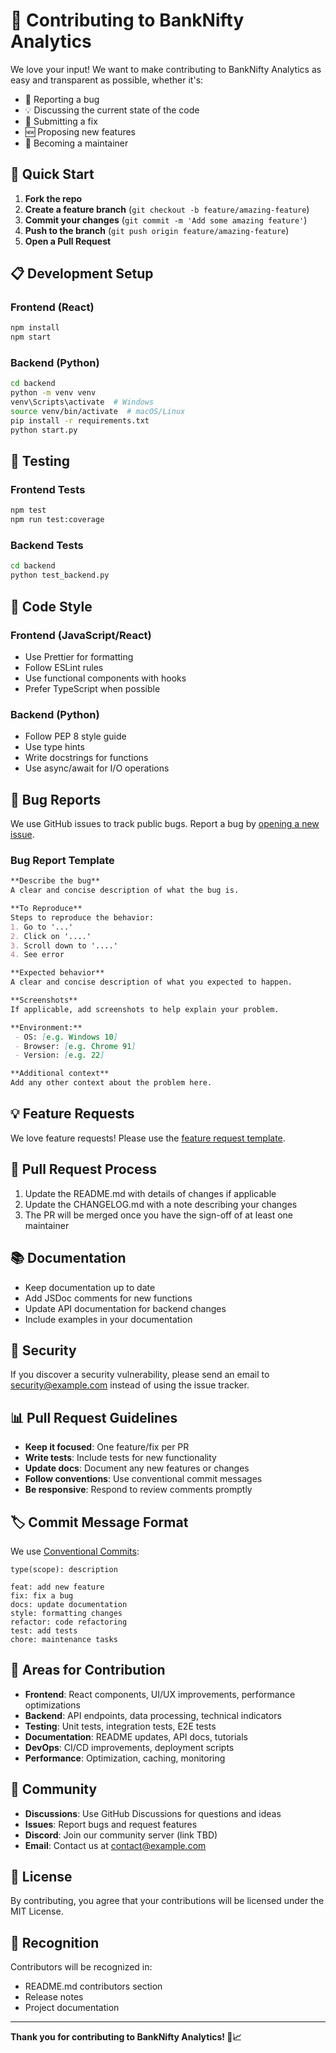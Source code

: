 # 🤝 Contributing to BankNifty Analytics

We love your input! We want to make contributing to BankNifty Analytics as easy and transparent as possible, whether it's:

- 🐛 Reporting a bug
- 💡 Discussing the current state of the code
- 📝 Submitting a fix
- 🆕 Proposing new features
- 🧪 Becoming a maintainer

## 🚀 Quick Start

1. **Fork the repo**
2. **Create a feature branch** (`git checkout -b feature/amazing-feature`)
3. **Commit your changes** (`git commit -m 'Add some amazing feature'`)
4. **Push to the branch** (`git push origin feature/amazing-feature`)
5. **Open a Pull Request**

## 📋 Development Setup

### Frontend (React)
```bash
npm install
npm start
```

### Backend (Python)
```bash
cd backend
python -m venv venv
venv\Scripts\activate  # Windows
source venv/bin/activate  # macOS/Linux
pip install -r requirements.txt
python start.py
```

## 🧪 Testing

### Frontend Tests
```bash
npm test
npm run test:coverage
```

### Backend Tests
```bash
cd backend
python test_backend.py
```

## 📝 Code Style

### Frontend (JavaScript/React)
- Use Prettier for formatting
- Follow ESLint rules
- Use functional components with hooks
- Prefer TypeScript when possible

### Backend (Python)
- Follow PEP 8 style guide
- Use type hints
- Write docstrings for functions
- Use async/await for I/O operations

## 🐛 Bug Reports

We use GitHub issues to track public bugs. Report a bug by [opening a new issue](https://github.com/yourusername/banknifty-analytics/issues/new).

### Bug Report Template
```markdown
**Describe the bug**
A clear and concise description of what the bug is.

**To Reproduce**
Steps to reproduce the behavior:
1. Go to '...'
2. Click on '....'
3. Scroll down to '....'
4. See error

**Expected behavior**
A clear and concise description of what you expected to happen.

**Screenshots**
If applicable, add screenshots to help explain your problem.

**Environment:**
 - OS: [e.g. Windows 10]
 - Browser: [e.g. Chrome 91]
 - Version: [e.g. 22]

**Additional context**
Add any other context about the problem here.
```

## 💡 Feature Requests

We love feature requests! Please use the [feature request template](https://github.com/yourusername/banknifty-analytics/issues/new?template=feature_request.md).

## 🔧 Pull Request Process

1. Update the README.md with details of changes if applicable
2. Update the CHANGELOG.md with a note describing your changes
3. The PR will be merged once you have the sign-off of at least one maintainer

## 📚 Documentation

- Keep documentation up to date
- Add JSDoc comments for new functions
- Update API documentation for backend changes
- Include examples in your documentation

## 🚨 Security

If you discover a security vulnerability, please send an email to security@example.com instead of using the issue tracker.

## 📊 Pull Request Guidelines

- **Keep it focused**: One feature/fix per PR
- **Write tests**: Include tests for new functionality
- **Update docs**: Document any new features or changes
- **Follow conventions**: Use conventional commit messages
- **Be responsive**: Respond to review comments promptly

## 🏷️ Commit Message Format

We use [Conventional Commits](https://www.conventionalcommits.org/):

```
type(scope): description

feat: add new feature
fix: fix a bug
docs: update documentation
style: formatting changes
refactor: code refactoring
test: add tests
chore: maintenance tasks
```

## 🎯 Areas for Contribution

- **Frontend**: React components, UI/UX improvements, performance optimizations
- **Backend**: API endpoints, data processing, technical indicators
- **Testing**: Unit tests, integration tests, E2E tests
- **Documentation**: README updates, API docs, tutorials
- **DevOps**: CI/CD improvements, deployment scripts
- **Performance**: Optimization, caching, monitoring

## 🤝 Community

- **Discussions**: Use GitHub Discussions for questions and ideas
- **Issues**: Report bugs and request features
- **Discord**: Join our community server (link TBD)
- **Email**: Contact us at contact@example.com

## 📄 License

By contributing, you agree that your contributions will be licensed under the MIT License.

## 🙏 Recognition

Contributors will be recognized in:
- README.md contributors section
- Release notes
- Project documentation

---

**Thank you for contributing to BankNifty Analytics! 🚀📈**
